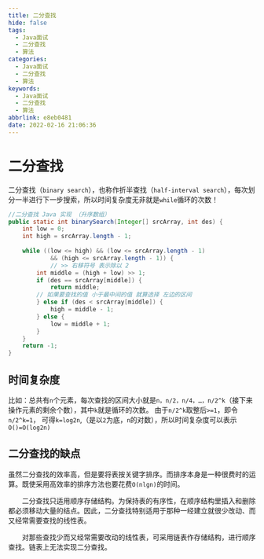 ```yaml
---
title: 二分查找
hide: false
tags:
  - Java面试
  - 二分查找
  - 算法
categories:
  - Java面试
  - 二分查找
  - 算法
keywords:
  - Java面试
  - 二分查找
  - 算法
abbrlink: e8eb0481
date: 2022-02-16 21:06:36
---
```


# 二分查找

二分查找（``binary search``），也称作折半查找（``half-interval search``），每次划分一半进行下一步搜索，所以时间复杂度无非就是``while``循环的次数！

<!-- more -->

```java
//二分查找 Java 实现 （升序数组）
public static int binarySearch(Integer[] srcArray, int des) {
    int low = 0;
    int high = srcArray.length - 1;
 
    while ((low <= high) && (low <= srcArray.length - 1)
            && (high <= srcArray.length - 1)) {
            // >> 右移符号 表示除以 2
        int middle = (high + low) >> 1;
        if (des == srcArray[middle]) {
            return middle;
        // 如果要查找的值 小于最中间的值 就算选择 左边的区间
        } else if (des < srcArray[middle]) {
            high = middle - 1;
        } else {
            low = middle + 1;
        }
    }
    return -1;
}
```
## 时间复杂度

比如：总共有``n``个元素，每次查找的区间大小就是``n，n/2，n/4，…，n/2^k``（接下来操作元素的剩余个数），其中``k``就是循环的次数。
由于``n/2^k``取整后``>=1``，即令``n/2^k=1``，
可得``k=log2n``,（是以``2``为底，``n``的对数），所以时间复杂度可以表示``O()=O(log2n)``

## 二分查找的缺点

虽然二分查找的效率高，但是要将表按关键字排序。而排序本身是一种很费时的运算。既使采用高效率的排序方法也要花费``O(nlgn)``的时间。

　　二分查找只适用顺序存储结构。为保持表的有序性，在顺序结构里插入和删除都必须移动大量的结点。因此，二分查找特别适用于那种一经建立就很少改动、而又经常需要查找的线性表。

　　对那些查找少而又经常需要改动的线性表，可采用链表作存储结构，进行顺序查找。链表上无法实现二分查找。









